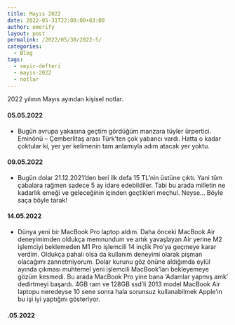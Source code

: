 ```yaml
---
title: Mayıs 2022
date: 2022-05-31T22:00:00+03:00
author: omerify
layout: post
permalink: /2022/05/30/2022-5/
categories:
  - Blog
tags:
  - seyir-defteri
  - mayis-2022
  - notlar
---
```


2022 yılının Mayıs ayından kişisel notlar.

#### 05.05.2022

  * Bugün avrupa yakasına geçtim gördüğüm manzara tüyler ürpertici. Eminönü – Çemberlitaş arası Türk’ten çok yabancı vardı. Hatta o kadar çoktular ki, yer yer kelimenin tam anlamıyla adım atacak yer yoktu.

#### 09.05.2022

  * Bugün dolar 21.12.2021’den beri ilk defa 15 TL’nin üstüne çıktı. Yani tüm çabalara rağmen sadece 5 ay idare edebildiler. Tabi bu arada milletin ne kadarlık emeği ve geleceğinin içinden geçtikleri meçhul. Neyse… Böyle saça böyle tarak!

#### 14.05.2022

  * Dünya yeni bir MacBook Pro laptop aldım. Daha önceki MacBook Air deneyimimden oldukça memnundum ve artık yavaşlayan Air yerine M2 işlemciyi beklemeden M1 Pro işlemcili 14 inçlik Pro’ya geçmeye karar verdim. Oldukça pahalı olsa da kullanım deneyimi olarak pişman olacağımı zannetmiyorum. Dolar kurunu göz önüne aldığımda eylül ayında çıkması muhtemel yeni işlemcili MacBook’ları bekleyemeye gözüm kesmedi. Bu arada MacBook Pro yine bana ‘Adamlar yapmış amk’ dedirtmeyi başardı. 4GB ram ve 128GB ssd’li 2013 model MacBook Air laptopu neredeyse 10 sene sonra hala sorunsuz kullanabilmek Apple’ın bu işi iyi yaptığını gösteriyor.

#### .05.2022
